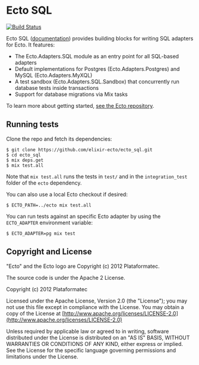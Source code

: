 Ecto SQL
=========
[![Build Status](https://travis-ci.org/elixir-ecto/ecto_sql.svg?branch=master)](https://travis-ci.org/elixir-ecto/ecto_sql)

Ecto SQL ([documentation](https://hexdocs.pm/ecto_sql)) provides building blocks for writing SQL adapters for Ecto. It features:

  * The Ecto.Adapters.SQL module as an entry point for all SQL-based adapters
  * Default implementations for Postgres (Ecto.Adapters.Postgres) and MySQL (Ecto.Adapters.MyXQL)
  * A test sandbox (Ecto.Adapters.SQL.Sandbox) that concurrently run database tests inside transactions
  * Support for database migrations via Mix tasks

To learn more about getting started, [see the Ecto repository](https://github.com/elixir-ecto/ecto). 

## Running tests

Clone the repo and fetch its dependencies:

    $ git clone https://github.com/elixir-ecto/ecto_sql.git
    $ cd ecto_sql
    $ mix deps.get
    $ mix test.all

Note that `mix test.all` runs the tests in `test/` and in the `integration_test` folder of the `ecto` dependency.

You can also use a local Ecto checkout if desired:

    $ ECTO_PATH=../ecto mix test.all

You can run tests against an specific Ecto adapter by using the `ECTO_ADAPTER` environment variable:

    $ ECTO_ADAPTER=pg mix test

## Copyright and License

"Ecto" and the Ecto logo are Copyright (c) 2012 Plataformatec.

The source code is under the Apache 2 License.

Copyright (c) 2012 Plataformatec

Licensed under the Apache License, Version 2.0 (the "License");
you may not use this file except in compliance with the License.
You may obtain a copy of the License at [http://www.apache.org/licenses/LICENSE-2.0](http://www.apache.org/licenses/LICENSE-2.0)

Unless required by applicable law or agreed to in writing, software
distributed under the License is distributed on an "AS IS" BASIS,
WITHOUT WARRANTIES OR CONDITIONS OF ANY KIND, either express or implied.
See the License for the specific language governing permissions and
limitations under the License.
